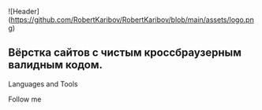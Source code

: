 ![Header] (https://github.com/RobertKaribov/RobertKaribov/blob/main/assets/logo.png)

## Вёрстка сайтов с чистым кроссбраузерным валидным кодом.

Languages and Tools

Follow me